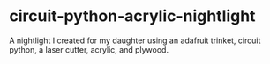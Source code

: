 # circuit-python-acrylic-nightlight
A nightlight I created for my daughter using an adafruit trinket, circuit python, a laser cutter, acrylic, and plywood.
